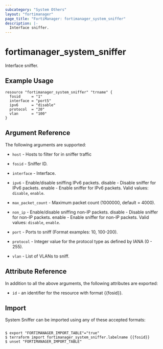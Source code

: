 ```yaml
---
subcategory: "System Others"
layout: "fortimanager"
page_title: "FortiManager: fortimanager_system_sniffer"
description: |-
  Interface sniffer.
---
```


# fortimanager_system_sniffer
Interface sniffer.

## Example Usage

```hcl
resource "fortimanager_system_sniffer" "trname" {
  fosid     = "1"
  interface = "port5"
  ipv6      = "disable"
  protocol  = "20"
  vlan      = "100"
}
```

## Argument Reference


The following arguments are supported:


* `host` - Hosts to filter for in sniffer traffic
* `fosid` - Sniffer ID.
* `interface` - Interface.
* `ipv6` - Enable/disable sniffing IPv6 packets. disable - Disable sniffer for IPv6 packets. enable - Enable sniffer for IPv6 packets. Valid values: `disable`, `enable`.

* `max_packet_count` - Maximum packet count (1000000, default = 4000).
* `non_ip` - Enable/disable sniffing non-IP packets. disable - Disable sniffer for non-IP packets. enable - Enable sniffer for non-IP packets. Valid values: `disable`, `enable`.

* `port` - Ports to sniff (Format examples: 10, 100-200).
* `protocol` - Integer value for the protocol type as defined by IANA (0 - 255).
* `vlan` - List of VLANs to sniff.


## Attribute Reference

In addition to all the above arguments, the following attributes are exported:
* `id` - an identifier for the resource with format {{fosid}}.

## Import

System Sniffer can be imported using any of these accepted formats:
```

$ export "FORTIMANAGER_IMPORT_TABLE"="true"
$ terraform import fortimanager_system_sniffer.labelname {{fosid}}
$ unset "FORTIMANAGER_IMPORT_TABLE"
```

